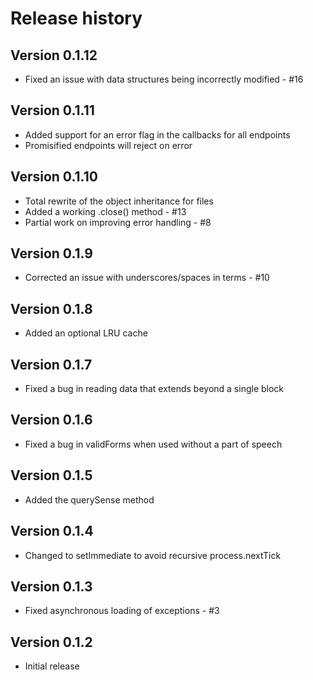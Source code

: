 Release history
===============


Version 0.1.12
--------------

 * Fixed an issue with data structures being incorrectly modified - #16


Version 0.1.11
--------------

 * Added support for an error flag in the callbacks for all endpoints
 * Promisified endpoints will reject on error


Version 0.1.10
--------------

 * Total rewrite of the object inheritance for files
 * Added a working .close() method - #13
 * Partial work on improving error handling - #8


Version 0.1.9
-------------

 * Corrected an issue with underscores/spaces in terms - #10


Version 0.1.8
-------------

 * Added an optional LRU cache


Version 0.1.7
-------------

 * Fixed a bug in reading data that extends beyond a single block


Version 0.1.6
-------------

 * Fixed a bug in validForms when used without a part of speech


Version 0.1.5
-------------

 * Added the querySense method


Version 0.1.4
-------------

 * Changed to setImmediate to avoid recursive process.nextTick


Version 0.1.3
-------------

 * Fixed asynchronous loading of exceptions - #3


Version 0.1.2
-------------

 * Initial release
